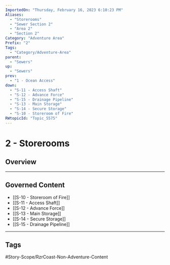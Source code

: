```yaml
---
ImportedOn: "Thursday, February 16, 2023 6:10:23 PM"
Aliases:
  - "Storerooms"
  - "Sewer Section 2"
  - "Area 2"
  - "Section 2"
Category: "Adventure Area"
Prefix: "2"
Tags:
  - "Category/Adventure-Area"
parent:
  - "Sewers"
up:
  - "Sewers"
prev:
  - "1 - Ocean Access"
down:
  - "S-11 - Access Shaft"
  - "S-12 - Advance Force"
  - "S-15 - Drainage Pipeline"
  - "S-13 - Main Storage"
  - "S-14 - Secure Storage"
  - "S-10 - Storeroom of Fire"
RWtopicId: "Topic_5575"
---
```

# 2 - Storerooms
## Overview
---
## Governed Content
- [[S-10 - Storeroom of Fire]]
- [[S-11 - Access Shaft]]
- [[S-12 - Advance Force]]
- [[S-13 - Main Storage]]
- [[S-14 - Secure Storage]]
- [[S-15 - Drainage Pipeline]]


---
## Tags
#Story-Scope/RzrCoast-Non-Adventure-Content

